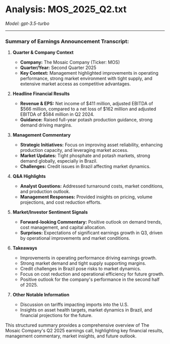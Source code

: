 # Analysis: MOS_2025_Q2.txt

*Model: gpt-3.5-turbo*

---

### Summary of Earnings Announcement Transcript:

1. **Quarter & Company Context**
   - **Company:** The Mosaic Company (Ticker: MOS)
   - **Quarter/Year:** Second Quarter 2025
   - **Key Context:** Management highlighted improvements in operating performance, strong market environment with tight supply, and extensive market access as competitive advantages.

2. **Headline Financial Results**
   - **Revenue & EPS:** Net income of $411 million, adjusted EBITDA of $566 million, compared to a net loss of $162 million and adjusted EBITDA of $584 million in Q2 2024.
   - **Guidance:** Raised full-year potash production guidance, strong demand driving margins.

3. **Management Commentary**
   - **Strategic Initiatives:** Focus on improving asset reliability, enhancing production capacity, and leveraging market access.
   - **Market Updates:** Tight phosphate and potash markets, strong demand globally, especially in Brazil.
   - **Challenges:** Credit issues in Brazil affecting market dynamics.

4. **Q&A Highlights**
   - **Analyst Questions:** Addressed turnaround costs, market conditions, and production outlook.
   - **Management Responses:** Provided insights on pricing, volume projections, and cost reduction efforts.

5. **Market/Investor Sentiment Signals**
   - **Forward-looking Commentary:** Positive outlook on demand trends, cost management, and capital allocation.
   - **Surprises:** Expectations of significant earnings growth in Q3, driven by operational improvements and market conditions.

6. **Takeaways**
   - Improvements in operating performance driving earnings growth.
   - Strong market demand and tight supply supporting margins.
   - Credit challenges in Brazil pose risks to market dynamics.
   - Focus on cost reduction and operational efficiency for future growth.
   - Positive outlook for the company's performance in the second half of 2025.

7. **Other Notable Information**
   - Discussion on tariffs impacting imports into the U.S.
   - Insights on asset health targets, market dynamics in Brazil, and financial projections for the future.

This structured summary provides a comprehensive overview of The Mosaic Company's Q2 2025 earnings call, highlighting key financial results, management commentary, market insights, and future outlook.